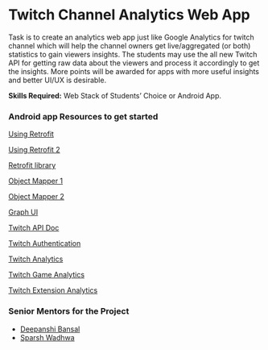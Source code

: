 # Twitch Channel Analytics Web App
Task is to create an analytics web app just like Google Analytics for twitch channel which will help the channel owners get live/aggregated (or both) statistics to gain viewers insights. The students may use the all new Twitch API for getting raw data about the viewers and process it accordingly to get the insights. More points will be awarded for apps with more useful insights and better UI/UX is desirable.

**Skills Required:** Web Stack of Students’ Choice or Android App.

### Android app Resources to get started 
 
[Using Retrofit](https://www.journaldev.com/13639/retrofit-android-example-tutorial)

[Using Retrofit 2](https://github.com/codepath/android_guides/wiki/Consuming-APIs-with-Retrofit)

[Retrofit library](https://www.androidhive.info/2016/05/android-working-with-retrofit-http-library/)

[Object Mapper 1](https://github.com/Hearst-DD/ObjectMapper)

[Object Mapper 2](http://www.baeldung.com/jackson-object-mapper-tutorial)

[Graph UI](https://github.com/wasabeef/awesome-android-ui/blob/master/pages/Graph.md)

[Twitch API Doc](https://dev.twitch.tv/docs/api/)

[Twitch Authentication](https://dev.twitch.tv/docs/authentication/)

[Twitch Analytics](https://dev.twitch.tv/docs/insights/)

[Twitch Game Analytics](https://dev.twitch.tv/docs/api/reference/#get-game-analytics)

[Twitch Extension Analytics](https://dev.twitch.tv/docs/api/reference/#get-extension-analytics)


### Senior Mentors for the Project

* [Deepanshi Bansal](https://github.com/deepanshib)
* [Sparsh Wadhwa](https://github.com/SparshWadhwa)
